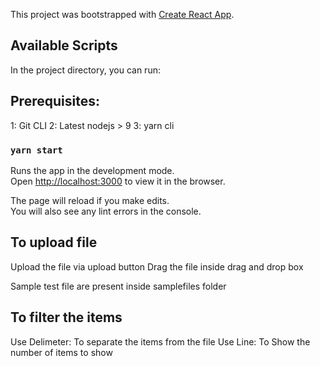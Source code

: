 This project was bootstrapped with [Create React App](https://github.com/facebook/create-react-app).

## Available Scripts

In the project directory, you can run:

## Prerequisites:
   1: Git CLI
   2: Latest nodejs > 9
   3: yarn cli

### `yarn start`

Runs the app in the development mode.<br />
Open [http://localhost:3000](http://localhost:3000) to view it in the browser.

The page will reload if you make edits.<br />
You will also see any lint errors in the console.

## To upload file

Upload the file via upload button
Drag the file inside drag and drop box

Sample test file are present inside samplefiles folder

## To filter the items

Use Delimeter: To separate the items from the file
Use Line: To Show the number of items to show

